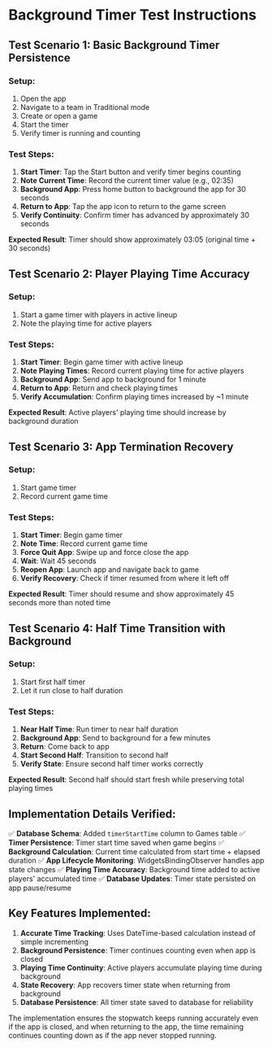 # Background Timer Test Instructions

## Test Scenario 1: Basic Background Timer Persistence

### Setup:
1. Open the app
2. Navigate to a team in Traditional mode
3. Create or open a game
4. Start the timer
5. Verify timer is running and counting

### Test Steps:
1. **Start Timer**: Tap the Start button and verify timer begins counting
2. **Note Current Time**: Record the current timer value (e.g., 02:35)
3. **Background App**: Press home button to background the app for 30 seconds
4. **Return to App**: Tap the app icon to return to the game screen
5. **Verify Continuity**: Confirm timer has advanced by approximately 30 seconds

**Expected Result**: Timer should show approximately 03:05 (original time + 30 seconds)

## Test Scenario 2: Player Playing Time Accuracy

### Setup:
1. Start a game timer with players in active lineup
2. Note the playing time for active players

### Test Steps:
1. **Start Timer**: Begin game timer with active lineup
2. **Note Playing Times**: Record current playing time for active players
3. **Background App**: Send app to background for 1 minute
4. **Return to App**: Return and check playing times
5. **Verify Accumulation**: Confirm playing times increased by ~1 minute

**Expected Result**: Active players' playing time should increase by background duration

## Test Scenario 3: App Termination Recovery

### Setup:
1. Start game timer
2. Record current game time

### Test Steps:
1. **Start Timer**: Begin game timer
2. **Note Time**: Record current game time
3. **Force Quit App**: Swipe up and force close the app
4. **Wait**: Wait 45 seconds
5. **Reopen App**: Launch app and navigate back to game
6. **Verify Recovery**: Check if timer resumed from where it left off

**Expected Result**: Timer should resume and show approximately 45 seconds more than noted time

## Test Scenario 4: Half Time Transition with Background

### Setup:
1. Start first half timer
2. Let it run close to half duration

### Test Steps:
1. **Near Half Time**: Run timer to near half duration
2. **Background App**: Send to background for a few minutes
3. **Return**: Come back to app
4. **Start Second Half**: Transition to second half
5. **Verify State**: Ensure second half timer works correctly

**Expected Result**: Second half should start fresh while preserving total playing times

## Implementation Details Verified:

✅ **Database Schema**: Added `timerStartTime` column to Games table
✅ **Timer Persistence**: Timer start time saved when game begins
✅ **Background Calculation**: Current time calculated from start time + elapsed duration
✅ **App Lifecycle Monitoring**: WidgetsBindingObserver handles app state changes
✅ **Playing Time Accuracy**: Background time added to active players' accumulated time
✅ **Database Updates**: Timer state persisted on app pause/resume

## Key Features Implemented:

1. **Accurate Time Tracking**: Uses DateTime-based calculation instead of simple incrementing
2. **Background Persistence**: Timer continues counting even when app is closed
3. **Playing Time Continuity**: Active players accumulate playing time during background
4. **State Recovery**: App recovers timer state when returning from background
5. **Database Persistence**: All timer state saved to database for reliability

The implementation ensures the stopwatch keeps running accurately even if the app is closed, and when returning to the app, the time remaining continues counting down as if the app never stopped running.